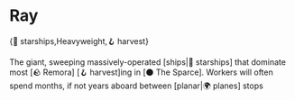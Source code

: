 # Ray

{🚀 starships,Heavyweight,🪝 harvest}

The giant, sweeping massively-operated [ships|🚀 starships] that dominate most [🪨 Remora] [🪝 harvest]ing in [⚫ The Sparce]. Workers will often spend months, if not years aboard between [planar|🌍 planes] stops
